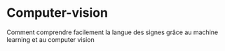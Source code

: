 # Computer-vision
Comment comprendre facilement la langue des signes grâce au machine learning et au computer vision
